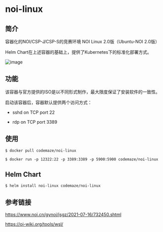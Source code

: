 # noi-linux

## 简介

容器化的NOI/CSP-J/CSP-S的竞赛环境  NOI Linux 2.0版（Ubuntu-NOI 2.0版）

Helm Chart在上述容器的基础上，提供了Kubernetes下的标准化部署方式。

![image](https://user-images.githubusercontent.com/8893623/219260892-21e6c875-6e30-41d9-869f-6ac7c5302114.png)

## 功能

该容器与官方提供的ISO是以不同形式制作，最大限度保证了安装软件的一致性。

启动该容器后，容器默认提供两个访问方式：

- sshd on TCP port 22

- rdp on TCP port 3389

## 使用

```shell
$ docker pull codemaze/noi-linux

$ docker run -p 12322:22 -p 3389:3389 -p 5900:5900 codemaze/noi-linux
```

## Helm Chart

```shell
$ helm install noi-linux codemaze/noi-linux
```

## 参考链接

https://www.noi.cn/gynoi/jsgz/2021-07-16/732450.shtml

https://oi-wiki.org/tools/wsl/

